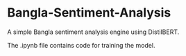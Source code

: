 # Bangla-Sentiment-Analysis

A simple Bangla sentiment analysis engine using DistilBERT. 

The .ipynb file contains code for training the model.
